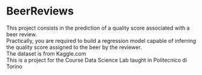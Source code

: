 # BeerReviews
This project consists in the prediction of a quality score associated with a beer review.
<br>
Practically, you are required to build a regression model capable of inferring the quality score assigned to the beer by the reviewer.
<br>
The dataset is from Kaggle.com
<br>
This is a project for the Course Data Science Lab taught in Politecnico di Torino
